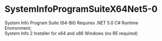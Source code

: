 # SystemInfoProgramSuiteX64Net5-0
System Info Program Suite (64-Bit) Requires .NET 5.0  C# Runtime Environment;      
System Info 2 Installer for x64 and x86 Windows (no RE required)
